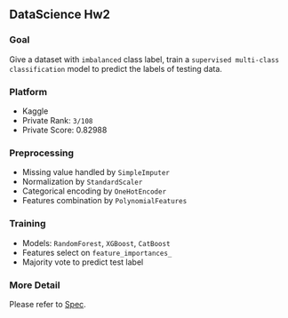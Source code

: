 ## DataScience Hw2

### Goal
Give a dataset with `imbalanced` class label, train a `supervised multi-class classification` model to predict the labels of testing data.

### Platform
- Kaggle
- Private Rank: `3/108`
- Private Score: 0.82988

### Preprocessing
- Missing value handled by `SimpleImputer`
- Normalization by `StandardScaler`
- Categorical encoding by `OneHotEncoder`
- Features combination by `PolynomialFeatures`

### Training
- Models: `RandomForest`, `XGBoost`, `CatBoost`
- Features select on `feature_importances_`
- Majority vote to predict test label


### More Detail
Please refer to [Spec](./NTHU-2024DS-hw2-Classification.pdf).
